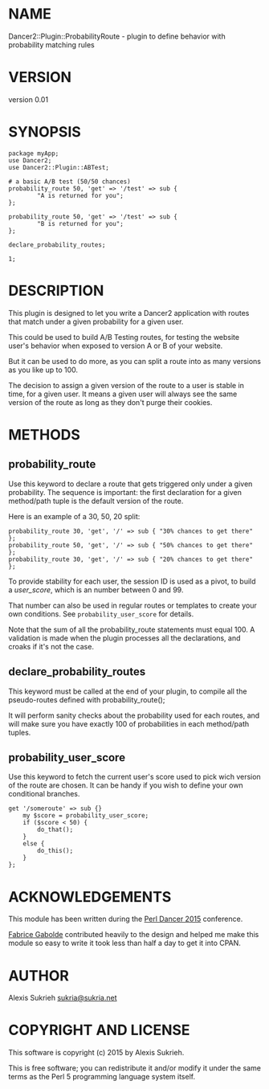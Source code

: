 # NAME

Dancer2::Plugin::ProbabilityRoute - plugin to define behavior with probability matching rules

# VERSION

version 0.01

# SYNOPSIS

    package myApp;
    use Dancer2;
    use Dancer2::Plugin::ABTest;

    # a basic A/B test (50/50 chances)
    probability_route 50, 'get' => '/test' => sub {
            "A is returned for you";
    };

    probability_route 50, 'get' => '/test' => sub {
            "B is returned for you";
    };

    declare_probability_routes;

    1;

# DESCRIPTION

This plugin is designed to let you write a Dancer2 application with routes that
match under a given probability for a given user.

This could be used to build A/B Testing routes, for testing the website user's
behavior when exposed to version A or B of your website.

But it can be used to do more, as you can split a route into as many versions
as you like up to 100.

The decision to assign a given version of the route to a user is stable in time,
for a given user. It means a given user will always see the same version of the
route as long as they don't purge their cookies.

# METHODS

## probability\_route

Use this keyword to declare a route that gets triggered only under a given
probability.
The sequence is important: the first declaration for a given method/path tuple
is the default version of the route.

Here is an example of a 30, 50, 20 split:

    probability_route 30, 'get', '/' => sub { "30% chances to get there" };
    probability_route 50, 'get', '/' => sub { "50% chances to get there" };
    probability_route 30, 'get', '/' => sub { "20% chances to get there" };

To provide stability for each user, the session ID is used as a pivot, to build
a _user\_score_, which is an number between 0 and 99.

That number can also be used in regular routes or templates to create your own
conditions. See `probability_user_score` for details.

Note that the sum of all the probability\_route statements must equal 100. A
validation is made when the plugin processes all the declarations, and croaks
if it's not the case.

## declare\_probability\_routes

This keyword must be called at the end of your plugin, to compile all the
pseudo-routes defined with probability\_route();

It will perform sanity checks about the probability used for each routes, and
will make sure you have exactly 100 of probabilities in each method/path tuples.

## probability\_user\_score

Use this keyword to fetch the current user's score used to pick wich version
of the route are chosen. It can be handy if you wish to define your own
conditional branches.

    get '/someroute' => sub {}
        my $score = probability_user_score;
        if ($score < 50) {
            do_that();
        }
        else {
            do_this();
        }
    };

# ACKNOWLEDGEMENTS

This module has been written during the
[Perl Dancer 2015](https://www.perl.dance/) conference.

[Fabrice Gabolde](https://metacpan.org/author/FGA) contributed heavily to the
design and helped me make this module so easy to write it took less than half
a day to get it into CPAN.

# AUTHOR

Alexis Sukrieh <sukria@sukria.net>

# COPYRIGHT AND LICENSE

This software is copyright (c) 2015 by Alexis Sukrieh.

This is free software; you can redistribute it and/or modify it under
the same terms as the Perl 5 programming language system itself.
